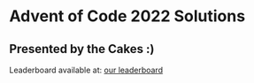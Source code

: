 # Advent of Code 2022 Solutions

## Presented by the Cakes :)

Leaderboard available at:
[our leaderboard](https://adventofcode.com/2022/leaderboard/private/view/2530770)
